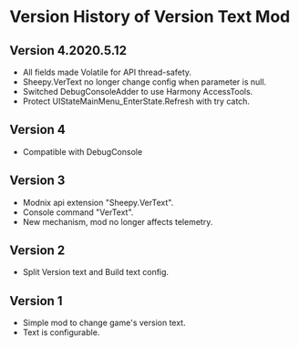 ﻿# Version History of Version Text Mod

## Version 4.2020.5.12

* All fields made Volatile for API thread-safety.
* Sheepy.VerText no longer change config when parameter is null.
* Switched DebugConsoleAdder to use Harmony AccessTools.
* Protect UIStateMainMenu_EnterState.Refresh with try catch.

## Version 4

* Compatible with DebugConsole

## Version 3

* Modnix api extension "Sheepy.VerText".
* Console command "VerText".
* New mechanism, mod no longer affects telemetry.

## Version 2

* Split Version text and Build text config.

## Version 1

* Simple mod to change game's version text.
* Text is configurable.
